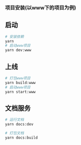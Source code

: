 ### 项目安装(以www下的项目为例)

## 启动
```bash
# 安装依赖
yarn
# 启动www项目
yarn dev:www
```

## 上线
```bash
# 打包www项目
yarn build:www
# 启动www项目
yarn start:www
```

## 文档服务
```bash
# 运行文档
yarn docs:dev

# 打包文档
yarn docs:build
```